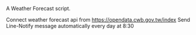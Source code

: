 A Weather Forecast script. 

Connect weather forecast api from https://opendata.cwb.gov.tw/index
Send Line-Notify message automatically every day at 8:30
